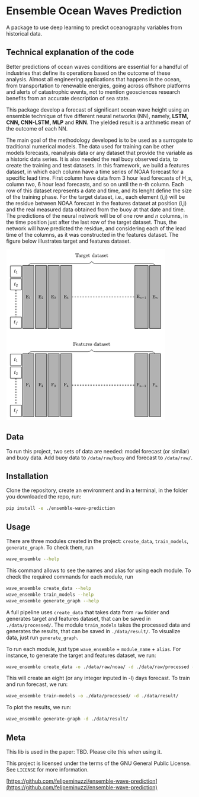 # Ensemble Ocean Waves Prediction
A package to use deep learning to predict oceanography variables from historical data.

## Technical explanation of the code

Better predictions of ocean waves conditions are essential for a handful of industries that define its operations based on the outcome of these analysis. Almost all engineering applications that happens in the ocean, from transportation to renewable energies, going across offshore platforms and alerts of catastrophic events, not to mention geosciences research benefits from an accurate description of sea state.

This package develop a forecast of significant ocean wave height using an ensemble technique of five different neural networks (NN), namely, **LSTM, CNN, CNN-LSTM, MLP** and **RNN**. The yielded result is a arithmetic mean of the outcome of each NN. 

The main goal of the methodology developed is to be used as a surrogate to traditional numerical models. The data used for training can be other models forecasts, reanalysis data or any dataset that provide the variable as a historic data series. It is also needed the real buoy observed data, to create the training and test datasets. In this framework, we build a features dataset, in which each column have a time series of NOAA forecast for a specific lead time. First column have data from 3 hour lead forecasts of H_s, column two, 6 hour lead forecasts, and so on until the n-th column. Each row of this dataset represents a date and time, and its lenght define the size of the training phase. For the target dataset, i.e., each element (i,j) will be the residue between NOAA forecast in the features dataset at position (i,j) and the real measured data obtained from the buoy at that date and time. The predictions of the neural network will be of one row and $n$ columns, in the time position just after the last row of the target dataset. Thus, the network will have predicted the residue, and considering each of the lead time of the columns, as it was constructed in the features dataset. The figure below illustrates target and features dataset.

![](./docs/toreadme.png)

## Data

To run this project, two sets of data are needed: model forecast (or similar) and buoy data.
Add buoy data to ``/data/raw/buoy`` and forecast to  ``/data/raw/``.

## Installation

Clone the repository, create an environment and in a terminal, in the folder you downloaded the repo, run:

```sh
pip install -e ./ensemble-wave-prediction
```
## Usage

There are three modules created in the project: ``create_data``, ``train_models``, ``generate_graph``. To check them, run

```sh
wave_ensemble --help
```

This command allows to see the names and alias for using each module. To check the required commands for each module, run

```sh
wave_ensemble create_data --help
wave_ensemble train_models --help
wave_ensemble generate_graph --help
```

A full pipeline uses ``create_data`` that takes data from ``raw`` folder and generates target and features dataset, that can be saved in ``./data/processed/``. The module ``train_models`` takes the processed data and generates the results, that can be saved in ``./data/result/``. To visualize data, just run ``generate_graph``.

To run each module, just type ``wave_ensemble`` +  ``module_name`` + ``alias``.
For instance, to generate the target and features dataset, we run:

```sh
wave_ensemble create_data -o ./data/raw/noaa/ -d ./data/raw/processed -b ./data/raw/buoy/buoy_historic_santos.csv -n 'santos' -l 8 
```

This will create an eight (or any integer inputed in -l) days forecast. To train and run forecast, we run:

```sh
wave_ensemble train-models -o ./data/processed/ -d ./data/result/
```

To plot the results, we run:

```sh
wave_ensemble generate-graph -d ./data/result/
```

## Meta

This lib is used in the paper: TBD. Please cite this when using it.

This project is licensed under the terms of the GNU General Public License. See ``LICENSE`` for more information.

[https://github.com/felipeminuzzi/ensemble-wave-prediction](https://github.com/felipeminuzzi/ensemble-wave-prediction)


